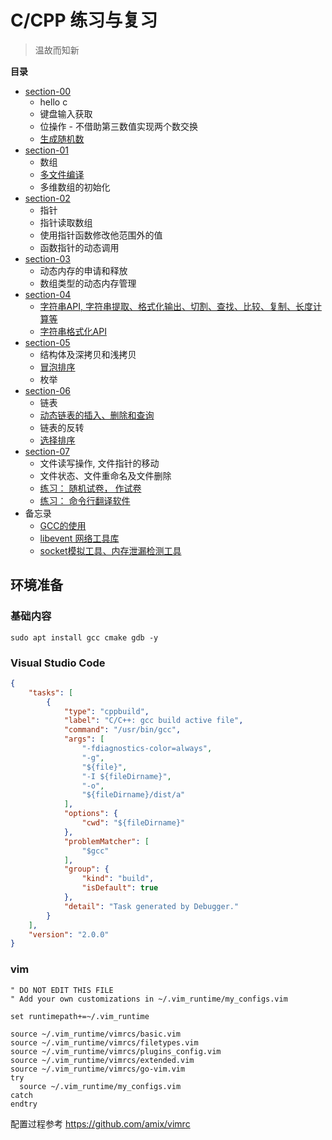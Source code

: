C/CPP 练习与复习
===
> 温故而知新

**目录**

* [section-00](section-00/summary.md)
    * hello c
    * 键盘输入获取
    * 位操作 - 不借助第三数值实现两个数交换
    * [生成随机数](section-00/case_1.c)
* [section-01](section-01/summary.md)
    * 数组
    * [多文件编译](section-01/gcc_usage1.md)
    * 多维数组的初始化
* [section-02](section-02/summary.md)
    * 指针
    * 指针读取数组
    * 使用指针函数修改他范围外的值
    * 函数指针的动态调用
* [section-03](section-03/summary.md)
    * 动态内存的申请和释放
    * 数组类型的动态内存管理
* [section-04](section-04/summary.md)
    * [字符串API, 字符串提取、格式化输出、切割、查找、比较、复制、长度计算等](section-04/str_aip.md)
    * [字符串格式化API](section-04/str_atoi_api.md)
* [section-05](section-05/summary.md)
    * 结构体及深拷贝和浅拷贝
    * [冒泡排序](section-05/case_2.c)
    * 枚举
* [section-06](section-06/summary.md)
    * 链表
    * [动态链表的插入、删除和查询](section-06/case_2.c)
    * 链表的反转
    * [选择排序](section-06/case_3.c)
* [section-07](section-07/summary.md)
    * 文件读写操作, 文件指针的移动
    * 文件状态、文件重命名及文件删除
    * [练习： 随机试卷， 作试卷](section-07/practice-1/summary.md)
    * [练习： 命令行翻译软件](section-07/practicee-2/summary.md)
* 备忘录
    * [GCC的使用](other/gcc_usage.md)
    * [libevent 网络工具库](other/libevent_usage.md)
    * [socket模拟工具、内存泄漏检测工具](other/tools.md)

## 环境准备
### 基础内容
```shell
sudo apt install gcc cmake gdb -y
```

### Visual Studio Code
```json
{
    "tasks": [
        {
            "type": "cppbuild",
            "label": "C/C++: gcc build active file",
            "command": "/usr/bin/gcc",
            "args": [
                "-fdiagnostics-color=always",
                "-g",
                "${file}",
                "-I ${fileDirname}",
                "-o",
                "${fileDirname}/dist/a"
            ],
            "options": {
                "cwd": "${fileDirname}"
            },
            "problemMatcher": [
                "$gcc"
            ],
            "group": {
                "kind": "build",
                "isDefault": true
            },
            "detail": "Task generated by Debugger."
        }
    ],
    "version": "2.0.0"
}
```

### vim
```vimrc
" DO NOT EDIT THIS FILE
" Add your own customizations in ~/.vim_runtime/my_configs.vim

set runtimepath+=~/.vim_runtime

source ~/.vim_runtime/vimrcs/basic.vim
source ~/.vim_runtime/vimrcs/filetypes.vim
source ~/.vim_runtime/vimrcs/plugins_config.vim
source ~/.vim_runtime/vimrcs/extended.vim
source ~/.vim_runtime/vimrcs/go-vim.vim
try
  source ~/.vim_runtime/my_configs.vim
catch
endtry
```
配置过程参考 https://github.com/amix/vimrc
